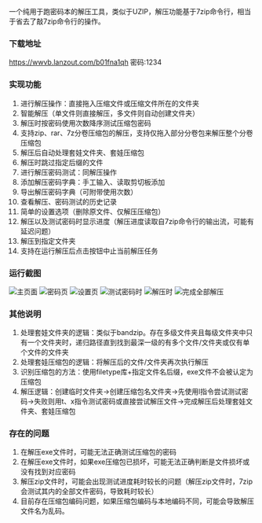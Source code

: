 一个纯用于跑密码本的解压工具，类似于UZIP，解压功能基于7zip命令行，相当于省去了敲7zip命令行的操作。

### 下载地址
<https://wwvb.lanzout.com/b01fna1qh>
密码:1234

### 实现功能
1. 进行解压操作：直接拖入压缩文件或压缩文件所在的文件夹
2. 智能解压（单文件则直接解压，多文件则自动创建文件夹）
3. 解压时按密码使用次数降序测试压缩包密码
4. 支持zip、rar、7z分卷压缩包的解压，支持仅拖入部分分卷包来解压整个分卷压缩包
5. 解压后自动处理套娃文件夹、套娃压缩包
6. 解压时跳过指定后缀的文件
7. 进行解压密码测试：同解压操作
8. 添加解压密码字典：手工输入、读取剪切板添加
9. 导出解压密码字典（可附带使用次数）
10. 查看解压、密码测试的历史记录
11. 简单的设置选项（删除原文件、仅解压压缩包）
12. 解压以及测试密码时显示进度（解压进度读取自7zip命令行的输出流，可能有延迟问题）
13. 解压到指定文件夹
14. 支持在运行解压后点击按钮中止当前解压任务

### 运行截图
![主页面](https://i.postimg.cc/KYfPVFps/image.png)
![密码页](https://i.postimg.cc/3xMF0tD9/image.png)
![设置页](https://i.postimg.cc/kgxFQWQC/image.png)
![测试密码时](https://i.postimg.cc/yxtXPPp1/image.png)
![解压时](https://i.postimg.cc/BQPCvrtX/image.png)
![完成全部解压](https://i.postimg.cc/Zq4PV0Hd/image.png)

### 其他说明
1. 处理套娃文件夹的逻辑：类似于bandzip。存在多级文件夹且每级文件夹中只有一个文件夹时，递归路径直到找到最深一级的有多个文件/文件夹或仅有单个文件的文件夹
2. 处理套娃压缩包的逻辑：将解压后的文件/文件夹再次执行解压
3. 识别压缩包的方法：使用filetype库+指定文件名后缀，exe文件不会被认定为压缩包
4. 解压逻辑：创建临时文件夹->创建压缩包名文件夹->先使用l指令尝试测试密码->失败则用t、x指令测试密码或直接尝试解压文件->完成解压后处理套娃文件夹、套娃压缩包

### 存在的问题
1. 在解压exe文件时，可能无法正确测试压缩包的密码
2. 在解压exe文件时，如果exe压缩包已损坏，可能无法正确判断是文件损坏或没有找到对应密码
3. 解压zip文件时，可能会出现测试进度耗时较长的问题（解压zip文件时，7zip会测试其内的全部文件密码，导致耗时较长）
4. 目前存在压缩包编码问题，如果压缩包编码与本地编码不同，可能会导致解压文件名为乱码。
